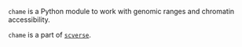 `chame` is a Python module to work with genomic ranges and chromatin accessibility.

`chame` is a part of [`scverse`](https://scverse.org).
